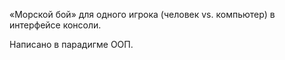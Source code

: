 «Морской бой» для одного игрока (человек vs. компьютер) в интерфейсе консоли.

Написано в парадигме ООП.
